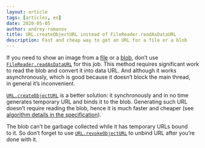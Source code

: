```yaml
---
layout: article
tags: [articles, en]
date: 2020-05-05
author: andrey-romanov
title: URL.createObjectURL instead of FileReader.readAsDataURL
description: Fast and cheap way to get an URL for a file or a blob
---
```

If you need to show an image from a [file](https://developer.mozilla.org/en-US/docs/Web/API/File) or a [blob](https://developer.mozilla.org/en-US/docs/Web/API/Blob), don’t use [`FileReader.readAsDataURL`](https://developer.mozilla.org/en-US/docs/Web/API/FileReader/readAsDataURL) for this job. This method requires significant work to read the blob and convert it into data URL. And although it works asynchronously, which is good because it doesn’t block the main thread, in general it’s inconvenient.

[`URL.createObjectURL`](https://developer.mozilla.org/en-US/docs/Web/API/URL/createObjectURL) is a better solution: it synchronously and in no time generates temporary URL and binds it to the blob. Generating such URL doesn’t require reading the blob, hence it is much faster and cheaper (see [algorithm details in the specification](https://w3c.github.io/FileAPI/#url-model)).

The blob can’t be garbage collected while it has temporary URLs bound to it. So don’t forget to use [`URL.revokeObjectURL`](https://developer.mozilla.org/en-US/docs/Web/API/URL/revokeObjectURL) to unbind URL after you’re done with it.
